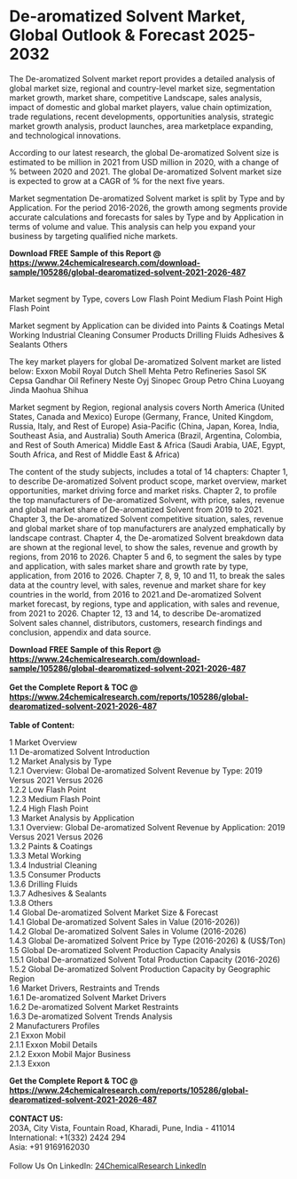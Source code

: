 <h1>De-aromatized Solvent Market, Global Outlook &amp; Forecast 2025-2032</h1><p>The De-aromatized Solvent market report provides a detailed analysis of global market size, regional and country-level market size, segmentation market growth, market share, competitive Landscape, sales analysis, impact of domestic and global market players, value chain optimization, trade regulations, recent developments, opportunities analysis, strategic market growth analysis, product launches, area marketplace expanding, and technological innovations.</p><p>
According to our latest research, the global De-aromatized Solvent size is estimated to be  million in 2021 from USD  million in 2020, with a change of  % between 2020 and 2021. The global De-aromatized Solvent market size is expected to grow at a CAGR of  % for the next five years.</p><p>
Market segmentation
De-aromatized Solvent market is split by Type and by Application. For the period 2016-2026, the growth among segments provide accurate calculations and forecasts for sales by Type and by Application in terms of volume and value. This analysis can help you expand your business by targeting qualified niche markets.</p><div><b>Download FREE Sample of this Report @ 
            <a href="https://www.24chemicalresearch.com/download-sample/105286/global-dearomatized-solvent-2021-2026-487">
            https://www.24chemicalresearch.com/download-sample/105286/global-dearomatized-solvent-2021-2026-487</a></b></div><br><p>
Market segment by Type, covers
    Low Flash Point
    Medium Flash Point
    High Flash Point</p><p>
Market segment by Application can be divided into
    Paints &amp; Coatings
    Metal Working
    Industrial Cleaning
    Consumer Products
    Drilling Fluids
    Adhesives &amp; Sealants
    Others</p><p>
The key market players for global De-aromatized Solvent market are listed below:
    Exxon Mobil
    Royal Dutch Shell
    Mehta Petro Refineries
    Sasol
    SK
    Cepsa
    Gandhar Oil Refinery
    Neste Oyj
    Sinopec Group
    Petro China
    Luoyang Jinda
    Maohua Shihua</p><p>
Market segment by Region, regional analysis covers
    North America (United States, Canada and Mexico)
    Europe (Germany, France, United Kingdom, Russia, Italy, and Rest of Europe)
    Asia-Pacific (China, Japan, Korea, India, Southeast Asia, and Australia)
    South America (Brazil, Argentina, Colombia, and Rest of South America)
    Middle East &amp; Africa (Saudi Arabia, UAE, Egypt, South Africa, and Rest of Middle East &amp; Africa)</p><p>
The content of the study subjects, includes a total of 14 chapters:
Chapter 1, to describe De-aromatized Solvent product scope, market overview, market opportunities, market driving force and market risks.
Chapter 2, to profile the top manufacturers of De-aromatized Solvent, with price, sales, revenue and global market share of De-aromatized Solvent from 2019 to 2021.
Chapter 3, the De-aromatized Solvent competitive situation, sales, revenue and global market share of top manufacturers are analyzed emphatically by landscape contrast.
Chapter 4, the De-aromatized Solvent breakdown data are shown at the regional level, to show the sales, revenue and growth by regions, from 2016 to 2026.
Chapter 5 and 6, to segment the sales by type and application, with sales market share and growth rate by type, application, from 2016 to 2026.
Chapter 7, 8, 9, 10 and 11, to break the sales data at the country level, with sales, revenue and market share for key countries in the world, from 2016 to 2021.and De-aromatized Solvent market forecast, by regions, type and application, with sales and revenue, from 2021 to 2026.
Chapter 12, 13 and 14, to describe De-aromatized Solvent sales channel, distributors, customers, research findings and conclusion, appendix and data source.
</p><div><b>Download FREE Sample of this Report @ 
            <a href="https://www.24chemicalresearch.com/download-sample/105286/global-dearomatized-solvent-2021-2026-487">
            https://www.24chemicalresearch.com/download-sample/105286/global-dearomatized-solvent-2021-2026-487</a></b></div><br><div><b>Get the Complete Report & TOC @ 
            <a href="https://www.24chemicalresearch.com/reports/105286/global-dearomatized-solvent-2021-2026-487">
            https://www.24chemicalresearch.com/reports/105286/global-dearomatized-solvent-2021-2026-487</a></b></div><br>
            <b>Table of Content:</b><p>1 Market Overview<br />
    1.1 De-aromatized Solvent Introduction<br />
    1.2 Market Analysis by Type<br />
        1.2.1 Overview: Global De-aromatized Solvent Revenue by Type: 2019 Versus 2021 Versus 2026<br />
        1.2.2 Low Flash Point<br />
        1.2.3 Medium Flash Point<br />
        1.2.4 High Flash Point<br />
    1.3 Market Analysis by Application<br />
        1.3.1 Overview: Global De-aromatized Solvent Revenue by Application: 2019 Versus 2021 Versus 2026<br />
        1.3.2 Paints & Coatings<br />
        1.3.3 Metal Working<br />
        1.3.4 Industrial Cleaning<br />
        1.3.5 Consumer Products<br />
        1.3.6 Drilling Fluids<br />
        1.3.7 Adhesives & Sealants<br />
        1.3.8 Others<br />
    1.4 Global De-aromatized Solvent Market Size & Forecast<br />
        1.4.1 Global De-aromatized Solvent Sales in Value (2016-2026))<br />
        1.4.2 Global De-aromatized Solvent Sales in Volume (2016-2026)<br />
        1.4.3 Global De-aromatized Solvent Price by Type (2016-2026) & (US$/Ton)<br />
    1.5 Global De-aromatized Solvent Production Capacity Analysis<br />
        1.5.1 Global De-aromatized Solvent Total Production Capacity (2016-2026)<br />
        1.5.2 Global De-aromatized Solvent Production Capacity by Geographic Region<br />
    1.6 Market Drivers, Restraints and Trends<br />
        1.6.1 De-aromatized Solvent Market Drivers<br />
        1.6.2 De-aromatized Solvent Market Restraints<br />
        1.6.3 De-aromatized Solvent Trends Analysis<br />
2 Manufacturers Profiles<br />
    2.1 Exxon Mobil<br />
        2.1.1 Exxon Mobil Details<br />
        2.1.2 Exxon Mobil Major Business<br />
        2.1.3 Exxon </p><div><b>Get the Complete Report & TOC @ 
            <a href="https://www.24chemicalresearch.com/reports/105286/global-dearomatized-solvent-2021-2026-487">
            https://www.24chemicalresearch.com/reports/105286/global-dearomatized-solvent-2021-2026-487</a></b></div><br><b>CONTACT US:</b><br>
            203A, City Vista, Fountain Road, Kharadi, Pune, India - 411014<br>
            International: +1(332) 2424 294<br>
            Asia: +91 9169162030 <br><br>
            Follow Us On LinkedIn: <a href="https://www.linkedin.com/company/24chemicalresearch/">24ChemicalResearch LinkedIn</a>